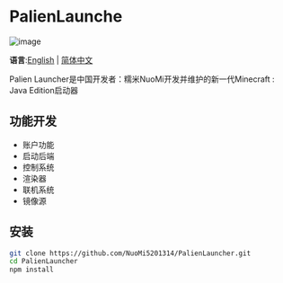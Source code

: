 # PalienLaunche

![image](https://github.com/user-attachments/assets/deaf6a57-b6f2-49c5-b65a-af62509882ea)

**语言**:[English](README.md) | [简体中文](README_zh-CN.md) 

Palien Launcher是中国开发者：糯米NuoMi开发并维护的新一代Minecraft : Java Edition启动器

## 功能开发

- 账户功能
- 启动后端
- 控制系统
- 渲染器
- 联机系统
- 镜像源
  
## 安装

```bash
git clone https://github.com/NuoMi5201314/PalienLauncher.git
cd PalienLauncher
npm install
